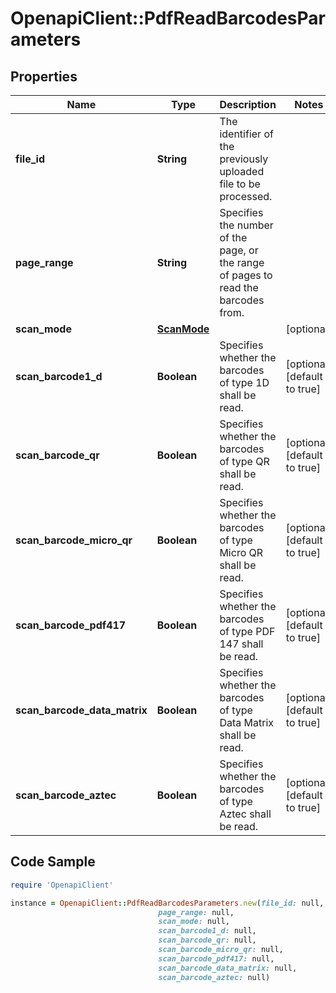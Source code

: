 # OpenapiClient::PdfReadBarcodesParameters

## Properties

Name | Type | Description | Notes
------------ | ------------- | ------------- | -------------
**file_id** | **String** | The identifier of the previously uploaded file to be processed. | 
**page_range** | **String** | Specifies the number of the page, or the range of pages to read the barcodes from. | 
**scan_mode** | [**ScanMode**](ScanMode.md) |  | [optional] 
**scan_barcode1_d** | **Boolean** | Specifies whether the barcodes of type 1D shall be read. | [optional] [default to true]
**scan_barcode_qr** | **Boolean** | Specifies whether the barcodes of type QR shall be read. | [optional] [default to true]
**scan_barcode_micro_qr** | **Boolean** | Specifies whether the barcodes of type Micro QR shall be read. | [optional] [default to true]
**scan_barcode_pdf417** | **Boolean** | Specifies whether the barcodes of type PDF 147 shall be read. | [optional] [default to true]
**scan_barcode_data_matrix** | **Boolean** | Specifies whether the barcodes of type Data Matrix shall be read. | [optional] [default to true]
**scan_barcode_aztec** | **Boolean** | Specifies whether the barcodes of type Aztec shall be read. | [optional] [default to true]

## Code Sample

```ruby
require 'OpenapiClient'

instance = OpenapiClient::PdfReadBarcodesParameters.new(file_id: null,
                                 page_range: null,
                                 scan_mode: null,
                                 scan_barcode1_d: null,
                                 scan_barcode_qr: null,
                                 scan_barcode_micro_qr: null,
                                 scan_barcode_pdf417: null,
                                 scan_barcode_data_matrix: null,
                                 scan_barcode_aztec: null)
```



